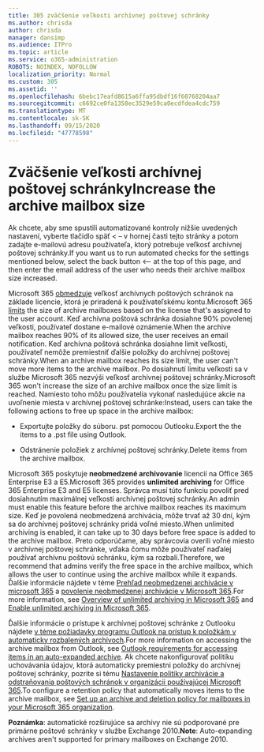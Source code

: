 ```yaml
---
title: 305 zväčšenie veľkosti archívnej poštovej schránky
ms.author: chrisda
author: chrisda
manager: dansimp
ms.audience: ITPro
ms.topic: article
ms.service: o365-administration
ROBOTS: NOINDEX, NOFOLLOW
localization_priority: Normal
ms.custom: 305
ms.assetid: ''
ms.openlocfilehash: 6bebc17eafd8615a6ffa95dbdf16f60768204aa7
ms.sourcegitcommit: c6692ce0fa1358ec3529e59ca0ecdfdea4cdc759
ms.translationtype: MT
ms.contentlocale: sk-SK
ms.lasthandoff: 09/15/2020
ms.locfileid: "47778598"
---
```

# <a name="increase-the-archive-mailbox-size"></a><span data-ttu-id="65d2b-102">Zväčšenie veľkosti archívnej poštovej schránky</span><span class="sxs-lookup"><span data-stu-id="65d2b-102">Increase the archive mailbox size</span></span>


<span data-ttu-id="65d2b-103">Ak chcete, aby sme spustili automatizované kontroly nižšie uvedených nastavení, vyberte tlačidlo späť < – v hornej časti tejto stránky a potom zadajte e-mailovú adresu používateľa, ktorý potrebuje veľkosť archívnej poštovej schránky.</span><span class="sxs-lookup"><span data-stu-id="65d2b-103">If you want us to run automated checks for the settings mentioned below, select the back button <-- at the top of this page, and then enter the email address of the user who needs their archive mailbox size increased.</span></span>

<span data-ttu-id="65d2b-104">Microsoft 365 [obmedzuje](https://docs.microsoft.com/office365/servicedescriptions/exchange-online-service-description/exchange-online-limits#mailbox-storage-limits) veľkosť archívnych poštových schránok na základe licencie, ktorá je priradená k používateľskému kontu.</span><span class="sxs-lookup"><span data-stu-id="65d2b-104">Microsoft 365 [limits](https://docs.microsoft.com/office365/servicedescriptions/exchange-online-service-description/exchange-online-limits#mailbox-storage-limits) the size of archive mailboxes based on the license that's assigned to the user account.</span></span> <span data-ttu-id="65d2b-105">Keď archívna poštová schránka dosiahne 90% povolenej veľkosti, používateľ dostane e-mailové oznámenie.</span><span class="sxs-lookup"><span data-stu-id="65d2b-105">When the archive mailbox reaches 90% of its allowed size, the user receives an email notification.</span></span> <span data-ttu-id="65d2b-106">Keď archívna poštová schránka dosiahne limit veľkosti, používateľ nemôže premiestniť ďalšie položky do archívnej poštovej schránky.</span><span class="sxs-lookup"><span data-stu-id="65d2b-106">When an archive mailbox reaches its size limit, the user can't move more items to the archive mailbox.</span></span> <span data-ttu-id="65d2b-107">Po dosiahnutí limitu veľkosti sa v službe Microsoft 365 nezvýši veľkosť archívnej poštovej schránky.</span><span class="sxs-lookup"><span data-stu-id="65d2b-107">Microsoft 365 won't increase the size of an archive mailbox once the size limit is reached.</span></span> <span data-ttu-id="65d2b-108">Namiesto toho môžu používatelia vykonať nasledujúce akcie na uvoľnenie miesta v archívnej poštovej schránke:</span><span class="sxs-lookup"><span data-stu-id="65d2b-108">Instead, users can take the following actions to free up space in the archive mailbox:</span></span>

- <span data-ttu-id="65d2b-109">Exportujte položky do súboru. pst pomocou Outlooku.</span><span class="sxs-lookup"><span data-stu-id="65d2b-109">Export the the items to a .pst file using Outlook.</span></span>

- <span data-ttu-id="65d2b-110">Odstránenie položiek z archívnej poštovej schránky.</span><span class="sxs-lookup"><span data-stu-id="65d2b-110">Delete items from the archive mailbox.</span></span>

<span data-ttu-id="65d2b-111">Microsoft 365 poskytuje **neobmedzené archivovanie** licencií na Office 365 Enterprise E3 a E5.</span><span class="sxs-lookup"><span data-stu-id="65d2b-111">Microsoft 365 provides **unlimited archiving** for Office 365 Enterprise E3 and E5 licenses.</span></span> <span data-ttu-id="65d2b-112">Správca musí túto funkciu povoliť pred dosiahnutím maximálnej veľkosti archívnej poštovej schránky.</span><span class="sxs-lookup"><span data-stu-id="65d2b-112">An admin must enable this feature before the archive mailbox reaches its maximum size.</span></span> <span data-ttu-id="65d2b-113">Keď je povolená neobmedzená archivácia, môže trvať až 30 dní, kým sa do archívnej poštovej schránky pridá voľné miesto.</span><span class="sxs-lookup"><span data-stu-id="65d2b-113">When unlimited archiving is enabled, it can take up to 30 days before free space is added to the archive mailbox.</span></span> <span data-ttu-id="65d2b-114">Preto odporúčame, aby správcovia overili voľné miesto v archívnej poštovej schránke, vďaka čomu môže používateľ naďalej používať archívnu poštovú schránku, kým sa rozbalí.</span><span class="sxs-lookup"><span data-stu-id="65d2b-114">Therefore, we recommend that admins verify the free space in the archive mailbox, which allows the user to continue using the archive mailbox while it expands.</span></span> <span data-ttu-id="65d2b-115">Ďalšie informácie nájdete v téme [Prehľad neobmedzenej archivácie v microsoft 365](https://docs.microsoft.com/microsoft-365/compliance/unlimited-archiving) a [povolenie neobmedzenej archivácie v Microsoft 365](https://docs.microsoft.com/microsoft-365/compliance/enable-unlimited-archiving).</span><span class="sxs-lookup"><span data-stu-id="65d2b-115">For more information, see [Overview of unlimited archiving in Microsoft 365](https://docs.microsoft.com/microsoft-365/compliance/unlimited-archiving) and [Enable unlimited archiving in Microsoft 365](https://docs.microsoft.com/microsoft-365/compliance/enable-unlimited-archiving).</span></span>

<span data-ttu-id="65d2b-116">Ďalšie informácie o prístupe k archívnej poštovej schránke z Outlooku nájdete [v téme požiadavky programu Outlook na prístup k položkám v automaticky rozbalených archívoch](https://docs.microsoft.com/microsoft-365/compliance/unlimited-archiving#outlook-requirements-for-accessing-items-in-an-auto-expanded-archive).</span><span class="sxs-lookup"><span data-stu-id="65d2b-116">For more information on accessing the archive mailbox from Outlook, see [Outlook requirements for accessing items in an auto-expanded archive](https://docs.microsoft.com/microsoft-365/compliance/unlimited-archiving#outlook-requirements-for-accessing-items-in-an-auto-expanded-archive).</span></span> <span data-ttu-id="65d2b-117">Ak chcete nakonfigurovať politiku uchovávania údajov, ktorá automaticky premiestni položky do archívnej poštovej schránky, pozrite si tému [Nastavenie politiky archivácie a odstraňovania poštových schránok v organizácii používajúcej Microsoft 365](https://docs.microsoft.com/microsoft-365/compliance/set-up-an-archive-and-deletion-policy-for-mailboxes).</span><span class="sxs-lookup"><span data-stu-id="65d2b-117">To configure a retention policy that automatically moves items to the archive mailbox, see [Set up an archive and deletion policy for mailboxes in your Microsoft 365 organization](https://docs.microsoft.com/microsoft-365/compliance/set-up-an-archive-and-deletion-policy-for-mailboxes).</span></span>

<span data-ttu-id="65d2b-118">**Poznámka**: automatické rozširujúce sa archívy nie sú podporované pre primárne poštové schránky v službe Exchange 2010.</span><span class="sxs-lookup"><span data-stu-id="65d2b-118">**Note**: Auto-expanding archives aren't supported for primary mailboxes on Exchange 2010.</span></span>
